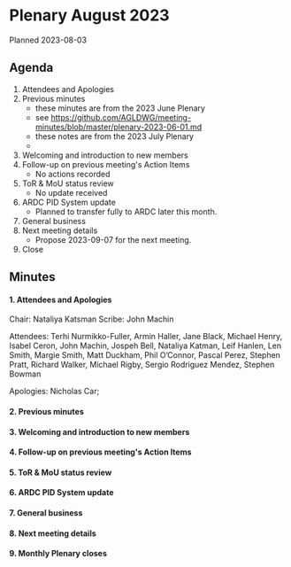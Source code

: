 # Plenary August 2023

Planned 2023-08-03

## Agenda

1. Attendees and Apologies
2. Previous minutes
    * these minutes are from the 2023 June Plenary
    * see <https://github.com/AGLDWG/meeting-minutes/blob/master/plenary-2023-06-01.md>
    * these notes are from the 2023 July Plenary
    *
3. Welcoming and introduction to new members
4. Follow-up on previous meeting's Action Items
    * No actions recorded
5. ToR & MoU status review
    * No update received
6. ARDC PID System update
    * Planned to transfer fully to ARDC later this month.
7. General business
8. Next meeting details
    * Propose 2023-09-07 for the next meeting.
9. Close 

## Minutes
#### 1. Attendees and Apologies

Chair:  Nataliya Katsman
Scribe:  John Machin

Attendees: Terhi Nurmikko-Fuller, Armin Haller, Jane Black, Michael Henry, Isabel Ceron, John Machin, Jospeh Bell, Nataliya Katman, Leif Hanlen, Len Smith, Margie Smith, Matt Duckham, Phil O’Connor, Pascal Perez, Stephen Pratt, Richard Walker, Michael Rigby, Sergio Rodriguez Mendez, Stephen Bowman

Apologies: Nicholas Car;

#### 2. Previous minutes

#### 3. Welcoming and introduction to new members

#### 4. Follow-up on previous meeting's Action Items

#### 5. ToR & MoU status review

#### 6. ARDC PID System update

#### 7. General business

#### 8. Next meeting details

#### 9. Monthly Plenary closes
